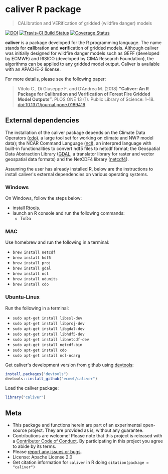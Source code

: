 # caliver R package

> CALIbration and VERification of gridded (wildfire danger) models

[![DOI](https://zenodo.org/badge/DOI/10.5281/zenodo.376613.svg)](https://doi.org/10.5281/zenodo.376613)
[![Travis-CI Build Status](https://travis-ci.org/ecmwf/caliver.svg?branch=master)](https://travis-ci.org/ecmwf/caliver)
[![Coverage Status](https://codecov.io/gh/ecmwf/caliver/master.svg)](https://codecov.io/github/ecmwf/caliver?branch=master)

**caliver** is a package developed for the R programming language. The name stands for **cal**Ibration and **ver**ification of gridded models. Although caliver was initially designed for wildfire danger models such as GEFF (developed by ECMWF) and RISICO (developed by CIMA Research Foundation), the algorithms can be applied to any gridded model output. Caliver is available with an APACHE-2 license.

For more details, please see the following paper:

> Vitolo C., Di Giuseppe F. and D’Andrea M. (2018) **“Caliver: An R Package for Calibration and Verification of Forest Fire Gridded Model Outputs”**. PLOS ONE 13 (1). Public Library of Science: 1–18. [doi:10.1371/journal.pone.0189419](doi:10.1371/journal.pone.0189419)


External dependencies
---------------------

The installation of the caliver package depends on the Climate Data Operators ([cdo](https://code.zmaw.de/projects/cdo/wiki)), a large tool set for working on climate and NWP model data); the NCAR Command Language ([ncl](https://www.ncl.ucar.edu/)), an interpred language with built-in functionalities to convert hdf5 files to netcdf format; the Geospatial Data Abstraction Library ([GDAL](http://www.gdal.org/), a translator library for raster and vector geospatial data formats) and the NetCDF4 library ([netcdf4](http://www.unidata.ucar.edu/software/netcdf/)).

Assuming the user has already installed R, below are the instructions to install caliver's external dependencies on various operating systems.

### Windows

On Windows, follow the steps below:

  * install [Rtools](https://cran.r-project.org/bin/windows/Rtools/).
  * launch an R console and run the following commands:
    - ToDo

### MAC

Use homebrew and run the following in a terminal:

* `brew install netcdf`
* `brew install hdf5`
* `brew install proj`
* `brew install gdal`
* `brew install ncl`
* `brew install udunits`
* `brew install cdo`

### Ubuntu-Linux

Run the following in a terminal:

* `sudo apt-get install libssl-dev`
* `sudo apt-get install libproj-dev`
* `sudo apt-get install libgdal-dev`
* `sudo apt-get install libhdf5-dev`
* `sudo apt-get install libnetcdf-dev`
* `sudo apt-get install netcdf-bin`
* `sudo apt-get install cdo`
* `sudo apt-get install ncl-ncarg`

Get caliver's development version from github using [devtools](https://github.com/hadley/devtools):

``` r
install.packages("devtools")
devtools::install_github("ecmwf/caliver")
```

Load the caliver package:

``` r
library("caliver")
```

Meta
----

- This package and functions herein are part of an experimental open-source project. They are provided as is, without any guarantee.
- Contributions are welcome! Please note that this project is released with a [Contributor Code of Conduct](CONDUCT.md). By participating in this project you agree to abide by its terms.
- Please [report any issues or bugs](https://github.com/ecmwf/caliver/issues).
- License: Apache License 2.0
- Get citation information for `caliver` in R doing `citation(package = "caliver")`
